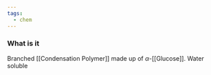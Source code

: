 ```yaml
---
tags:
  - chem
---
```

### What is it
Branched [[Condensation Polymer]] made up of $\alpha$-[[Glucose]]. 
Water soluble